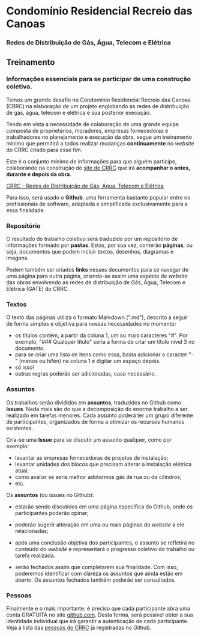 # Condomínio Residencial Recreio das Canoas
### Redes de Distribuição de Gás, Água, Telecom e Elétrica
  
## Treinamento

### Informações essenciais para se participar de uma construção coletiva.

Temos um grande desafio no Condomínio Residencial Recreio das Canoas (CRRC) na elaboração de um projeto englobando as redes de distribuição de gás, água, telecom e elétrica e sua posterior execução.

Tendo em vista a necessidade de colaboração de uma grande equipe composta de  proprietários, moradores, empresas fornecedoras e trabalhadores no planejamento e execução da obra, segue um treinamento mínimo que permitirá a todos realizar mudanças **continuamente** no *website* do CRRC criado para esse fim.

Este é o conjunto mínimo de informações para que alguém participe, colaborando na construção do [site do CRRC](https://github.com/recreiocanoas/redes) que irá **acompanhar o antes, durante e depois da obra**.

[CRRC - Redes de Distribuição de Gás, Água, Telecom e Elétrica](https://github.com/recreiocanoas/redes)

Para isso, será usado o **Github**, uma ferramenta bastante popular entre os profissionais de software, adaptada e simplificada exclusivamente para a essa finalidade.

### Repositório

O resultado do trabalho coletivo será traduzido por um repositório de informações formado por **pastas**. Estas, por sua vez, conterão **páginas**, ou seja, documentos que podem incluir textos, desenhos, diagramas e imagens.

Podem também ser criados **links** nesses documentos para se navegar de uma página para outra página, criando-se assim uma espécie de *website* das obras envolvendo as redes de distribuição de Gás, Água, Telecom e Elétrica (GATE) do CRRC.

### Textos

O texto das páginas utiliza o formato Markdown (".md"), descrito a seguir de forma simples e objetiva para nossas necessidades no momento:

- os títulos contém, a partir da coluna 1, um ou mais caracteres "#". Por exemplo, "### Qualquer título" seria a forma de criar um título nível 3 no documento.
- para se criar uma lista de itens como essa, basta adicionar o caracter "-" (menos ou hífen) na coluna 1 e digitar um espaço depois.
- só isso!
- outras regras poderão ser adicionadas, caso necessário.

### Assuntos

Os trabalhos serão divididos em **assuntos**, traduzidos no Github como **Issues**. Nada mais são do que a decomposição do enorme trabalho a ser realizado em tarefas menores. Cada assunto poderá ter um grupo diferente de participantes, organizados de forma a otimizar os recursos humanos existentes.

Cria-se uma **Issue** para se discutir um assunto qualquer, como por exemplo:

- levantar as empresas fornecedoras de projetos de instalação;
- levantar unidades dos blocos que precisam alterar a instalação elétrica atual;
- como avaliar se seria melhor adotarmos gás de rua ou de cilindros;
- etc.

Os **assuntos** (ou issues no Github):

- estarão sendo discutidos em uma página específica do Github, onde os participantes poderão opinar;

- poderão sugerir alteração em uma ou mais páginas do *website* a ele relacionadas;

- após uma conclusão objetiva dos participantes, o assunto se refletirá no conteúdo do *website* e representará o progresso coletivo do trabalho ou tarefa realizada.

- serão fechados assim que completarem sua finalidade. Com isso, poderemos identificar com clareza os assuntos que ainda estão em aberto. Os assuntos fechados também poderão ser consultados.

### Pessoas

Finalmente e o mais importante: é preciso que cada participante abra uma conta GRATUITA no site [github.com](https://github.com/). Desta forma, será possível obter a sua identidade individual que irá garantir a autenticação de cada participante. Veja a lista das [pessoas do CRRC](https://github.com/recreiocanoas/redes/people) já registradas no Github.